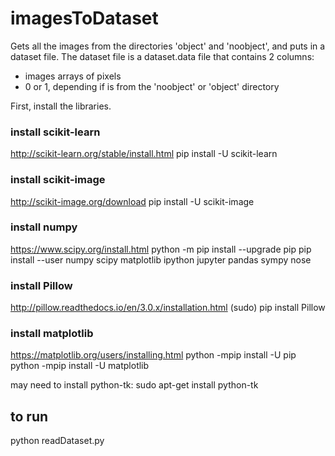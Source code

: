 # imagesToDataset
Gets all the images from the directories 'object' and 'noobject', and puts in a dataset file.
The dataset file is a dataset.data file that contains 2 columns:
- images arrays of pixels
- 0 or 1, depending if is from the 'noobject' or 'object' directory


First, install the libraries.

### install scikit-learn
http://scikit-learn.org/stable/install.html
pip install -U scikit-learn

### install scikit-image
http://scikit-image.org/download
pip install -U scikit-image

### install numpy
https://www.scipy.org/install.html
python -m pip install --upgrade pip
pip install --user numpy scipy matplotlib ipython jupyter pandas sympy nose

### install Pillow
http://pillow.readthedocs.io/en/3.0.x/installation.html
(sudo) pip install Pillow

### install matplotlib
https://matplotlib.org/users/installing.html
python -mpip install -U pip
python -mpip install -U matplotlib

may need to install python-tk:
sudo apt-get install python-tk


## to run
python readDataset.py

